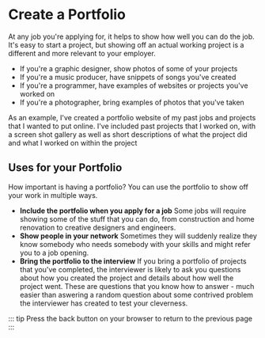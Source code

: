 # Create a Portfolio

At any job you're applying for, it helps to show how well you can do the job. It's easy to start a project, but showing off an actual working project is a different and more relevant to your employer. 
- If you're a graphic designer, show photos of some of your projects
- If you're a music producer, have snippets of songs you've created
- If you're a programmer, have examples of websites or projects you've worked on
- If you're a photographer, bring examples of photos that you've taken

As an example, I've created a portfolio website of my past jobs and projects that I wanted to put online. I've included past projects that I worked on, with a screen shot gallery as well as short descriptions of what the project did and what I worked on within the project

## Uses for your Portfolio

How important is having a portfolio? You can use the portfolio to show off your work in multiple ways.
 - **Include the portfolio when you apply for a job** Some jobs will require showing some of the stuff that you can do, from construction and home renovation to creative designers and engineers.
 - **Show people in your network** Sometimes they will suddenly realize they know somebody who needs somebody with your skills and might refer you to a job opening.
 - **Bring the portfolio to the interview** If you bring a portfolio of projects that you've completed, the interviewer is likely to ask you questions about how you created the project and details about how well the project went. These are questions that you know how to answer - much easier than aswering a random question about some contrived problem the interviewer has created to test your cleverness.

 
::: tip
Press the back button on your browser to return to the previous page
:::